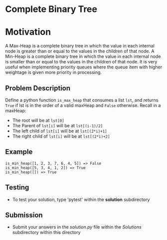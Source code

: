 # Complete Binary Tree

# Motivation
A Max-Heap is a complete binary tree in which the value in each internal node is greater than or equal to the values in the children of that node.
A Min-Heap is a complete binary tree in which the value in each internal node is smaller than or equal to the values in the children of that node.
It is very useful when implementing priority queues where the queue item with higher weightage is given more priority in processing.

## Problem Description 
Define a python function `is_max_heap` that consumes a list `lst`, and returns `True` if lst is in the order of a valid maxHeap and `False` otherwise. 
Recall in a maxHeap:
* The root will be at `lst[0]`
* The Parent of `lst[i]` will be at `lst[(i-1)/2]`
* The left child of `lst[i]` will be at `lst[(2*i)+1]`
* The right child of `lst[i]` will be at `lst[(2*i)+2]`

## Example 
```
is_min_heap([1, 2, 3, 7, 6, 4, 5]) => False
is_min_heap([5, 3, 4, 1, 2]) => True
is_min_heap([]) => True
```

## Testing
* To test your solution, type 'pytest' within the **solution** subdirectory

## Submission
* Submit your answers in the *solution.py* file within the *Solutions* subdirectory within this directory